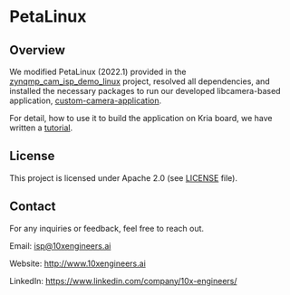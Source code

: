# PetaLinux
## Overview
We modified PetaLinux (2022.1) provided in the 
[zynqmp_cam_isp_demo_linux](https://github.com/bxinquan/zynqmp_cam_isp_demo_linux.git) project, resolved all dependencies, and installed the necessary packages to run our developed libcamera-based application, [custom-camera-application](https://github.com/10xEngineersTech/custom-camera-application.git).  

For detail, how to use it to build the application on Kria board, we have written a [tutorial](https://10xengineers.ai/updates/).

## License
This project is licensed under Apache 2.0 (see [LICENSE](LICENSE.txt) file).


## Contact
For any inquiries or feedback, feel free to reach out.

Email: isp@10xengineers.ai

Website: http://www.10xengineers.ai

LinkedIn: https://www.linkedin.com/company/10x-engineers/

